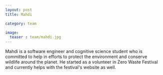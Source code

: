 ```yaml
---
layout: post
title: Mahdi

category: team

image:
  teaser : team/mahdi.jpg
---
```


Mahdi is a software engineer and cognitive science student who is committed to help in efforts to protect the environment and conserve wildlife around the planet. He started as a volunteer in Zero Waste Festival and currently helps with the festival's website as well.
